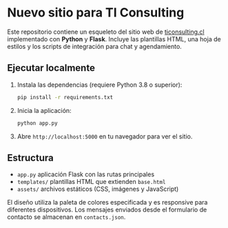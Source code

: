 # Nuevo sitio para TI Consulting

Este repositorio contiene un esqueleto del sitio web de [ticonsulting.cl](https://ticonsulting.cl/) implementado con **Python** y **Flask**. Incluye las plantillas HTML, una hoja de estilos y los scripts de integración para chat y agendamiento.

## Ejecutar localmente
1. Instala las dependencias (requiere Python 3.8 o superior):
   ```bash
   pip install -r requirements.txt
   ```
2. Inicia la aplicación:
   ```bash
   python app.py
   ```
3. Abre `http://localhost:5000` en tu navegador para ver el sitio.

## Estructura
- `app.py` aplicación Flask con las rutas principales
- `templates/` plantillas HTML que extienden `base.html`
- `assets/` archivos estáticos (CSS, imágenes y JavaScript)

El diseño utiliza la paleta de colores especificada y es responsive para diferentes dispositivos.
Los mensajes enviados desde el formulario de contacto se almacenan en `contacts.json`.
